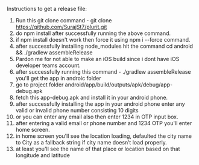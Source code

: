 Instructions to get a release file:
   1) Run this git clone command - git clone https://github.com/SurajSt7/plurit.git
   2) do npm install after successfully running the above command.
   3) if npm install doesn't work then force it using npm i --force command.
   4) after successfully installing node_modules hit the command cd android && ./gradlew assembleRelease
   5) Pardon me for not able to make an iOS build since i dont have iOS developer teams account.
   6) after successfully running this command - ./gradlew assembleRelease you'll get the app in androic folder
   7) go to project folder android/app/build/outputs/apk/debug/app-debug.apk
   8) fetch this app-debug.apk and install it in your android phone.
   9) after successfully installing the app in your android phone enter any valid or invalid phone number consisting 10 digits
   10) or you can enter any email also then enter 1234 in OTP input box.
   11) after entering a valid email or phone number and 1234 OTP you'll enter home screen.
   12) in home screen you'll see the location loading, defaulted the city name to City as a fallback string if city name doesn’t load properly.
   13) at least you'll see the name of that place or location based on that longitude and latitude

    

